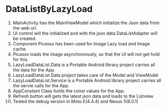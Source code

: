 # DataListByLazyLoad

1. MainActivity has the MainViewModel which initialize the Json data from the web url.
2. UI control will the initialized and with the json data DataListAdapter will be created.
3. Component Picasso has been used for Image Lazy load and Image cache.
4. Picasso loads the image asynchronously, so that the UI will not get hold for this.
5. LazyLoadDataList.Data is a Portable Android library project carries all the data for the App.
6. LazyLoadDataList.Data project takes care of the Model and ViewModel
7. LazyLoadDataList.Service is a Portable Android library project carries all the servie calls for the App.
8. AppConstant Class holds the const values for the App.
9. Refresh button will gets the latest json data and loads to the Listview
10. Tested the debug version in Moto E(4.4.4) and Nexus 5(6.0.1)
